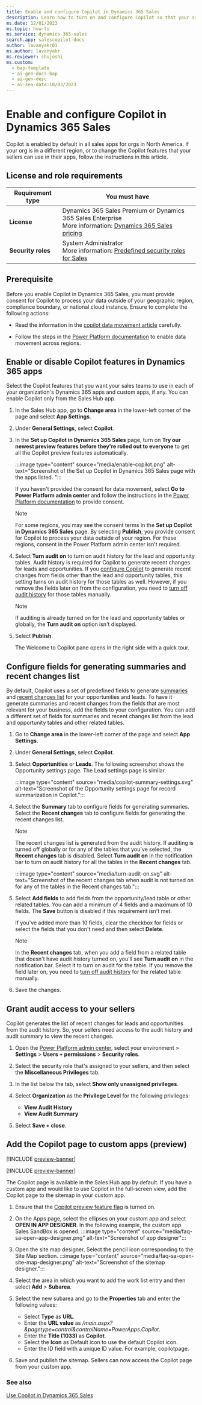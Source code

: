 ```yaml
---
title: Enable and configure Copilot in Dynamics 365 Sales
description: Learn how to turn on and configure Copilot so that your sales team can get summaries of their contact and lead records, catch up on recent changes, and prepare for meetings.
ms.date: 12/01/2023
ms.topic: how-to
ms.service: dynamics-365-sales
search.app: salescopilot-docs
author: lavanyakr01
ms.author: lavanyakr
ms.reviewer: shujoshi
ms.custom:
  - bap-template
  - ai-gen-docs-bap
  - ai-gen-desc
  - ai-seo-date:10/03/2023
---
```


# Enable and configure Copilot in Dynamics 365 Sales

Copilot is enabled by default in all sales apps for orgs in North America. If your org is in a different region, or to change the Copilot features that your sellers can use in their apps, follow the instructions in this article.

## License and role requirements

| Requirement type | You must have |
|-----------------------|---------|
| **License** | Dynamics 365 Sales Premium or Dynamics 365 Sales Enterprise <br>More information: [Dynamics 365 Sales pricing](https://dynamics.microsoft.com/sales/pricing/) |
| **Security roles** | System Administrator <br>  More information: [Predefined security roles for Sales](security-roles-for-sales.md)|

## Prerequisite

Before you enable Copilot in Dynamics 365 Sales, you must provide consent for Copilot to process your data outside of your geographic region, compliance boundary, or national cloud instance. Ensure to complete the following actions:
 
- Read the information in the [copilot data movement article](sales-copilot-data-movement.md) carefully.

- Follow the steps in the [Power Platform documentation](/power-platform/admin/geographical-availability-copilot#enable-data-movement-across-regions) to enable data movement across regions.


## Enable or disable Copilot features in Dynamics 365 apps

Select the Copilot features that you want your sales teams to use in each of your organization's Dynamics 365 apps and custom apps, if any. You can enable Copilot only from the Sales Hub app.

1. In the Sales Hub app, go to **Change area** in the lower-left corner of the page and select **App Settings**.

1. Under **General Settings**, select **Copilot**.

1. In the **Set up Copilot in Dynamics 365 Sales** page, turn on **Try our newest preview features before they're rolled out to everyone** to get all the Copilot preview features automatically.  

   :::image type="content" source="media/enable-copilot.png" alt-text="Screenshot of the Set up Copilot in Dynamics 365 Sales page with the apps listed. ":::

    If you haven't provided the consent for data movement, select **Go to Power Platform admin center** and follow the instructions in the [Power Platform documentation](/power-platform/admin/geographical-availability-copilot) to provide consent.  

    > [!NOTE]
    > For some regions, you may see the consent terms in the **Set up Copilot in Dynamics 365 Sales** page. By selecting **Publish**, you provide consent for Copilot to process your data outside of your region. For these regions, consent in the Power Platform admin center isn't required.  
 
1. Select **Turn audit on** to turn on audit history for the lead and opportunity tables. Audit history is required for Copilot to generate recent changes for leads and opportunities. If you [configure Copilot](#configure-fields-for-generating-summaries-and-recent-changes-list) to generate recent changes from fields other than the lead and opportunity tables, this setting turns on audit history for those tables as well. However, if you remove the fields later on from the configuration, you need to [turn off audit history](/power-platform/admin/manage-dataverse-auditing#enable-or-disable-auditing-for-an-entity) for those tables manually.

    > [!NOTE]
    > If auditing is already turned on for the lead and opportunity tables or globally, the **Turn audit on** option isn't displayed.  

1. Select **Publish**.

    The Welcome to Copilot pane opens in the right side with a quick tour. 

## Configure fields for generating summaries and recent changes list

By default, Copilot uses a set of predefined fields to generate [summaries](use-sales-copilot.md#summarize-an-opportunity-or-a-lead) and [recent changes list](use-sales-copilot.md#view-recent-changes-to-an-opportunity-or-lead) for your opportunities and leads. To have it generate summaries and recent changes from the fields that are most relevant for your business, add the fields to your configuration. You can add a different set of fields for summaries and recent changes list from the lead and opportunity tables and other related tables.

1. Go to **Change area** in the lower-left corner of the page and select **App Settings**.

1. Under **General Settings**, select **Copilot**.

1. Select **Opportunities** or **Leads**. The following screenshot shows the Opportunity settings page. The Lead settings page is similar.

    :::image type="content" source="media/copilot-summary-settings.svg" alt-text="Screenshot of the Opportunity settings page for record summarization in Copilot.":::

1. Select the **Summary** tab to configure fields for generating summaries. Select the **Recent changes** tab to configure fields for generating the recent changes list.  
    
    > [!NOTE]
    > The recent changes list is generated from the audit history. If auditing is turned off globally or for any of the tables that you've selected, the **Recent changes** tab is disabled. Select **Turn audit on** in the notification bar to turn on audit history for all the tables in the **Recent changes** tab.

    :::image type="content" source="media/turn-audit-on.svg" alt-text="Screenshot of the recent changes tab when audit is not turned on for any of the tables in the Recent changes tab.":::

1. Select **Add fields** to add fields from the opportunity/lead table or other related tables. You can add a minimum of 4 fields and a maximum of 10 fields. The **Save** button is disabled if this requirement isn't met.

    If you've added more than 10 fields, clear the checkbox for fields or select the fields that you don't need and then select **Delete**. 

    > [!NOTE]
    > In the **Recent changes** tab, when you add a field from a related table that doesn't have audit history turned on, you'll see **Turn audit on** in the notification bar. Select it to turn on audit for the table. If you remove the field later on, you need to [turn off audit history](/power-platform/admin/manage-dataverse-auditing#enable-or-disable-auditing-for-an-entity) for the related table manually.

1. Save the changes.

## Grant audit access to your sellers

Copilot generates the list of recent changes for leads and opportunities from the audit history. So, your sellers need access to the audit history and audit summary to view the recent changes.

1. Open the [Power Platform admin center](https://admin.powerplatform.microsoft.com), select your environment > **Settings** > **Users + permissions** > **Security roles**.

1. Select the security role that's assigned to your sellers, and then select the **Miscellaneous Privileges** tab.

1. In the list below the tab, select **Show only unassigned privileges**.

1. Select **Organization** as the **Privilege Level** for the following privileges:

    - **View Audit History**
    - **View Audit Summary**

1. Select **Save + close**.

## Add the Copilot page to custom apps (preview)

[!INCLUDE [preview-banner](~/../shared-content/shared/preview-includes/preview-banner-section.md)]

[!INCLUDE [preview-banner](~/../shared-content/shared/preview-includes/preview-note.md)]

The Copilot page is available in the Sales Hub app by default. If you have a custom app and would like to use Copilot in the full-screen view, add the Copilot page to the sitemap in your custom app.

1. Ensure that the [Copilot preview feature flag](copilot-preview-features.md#enable-all-preview-features-for-copilot) is turned on.

1. On the Apps page, select the ellipses on your custom app and select **OPEN IN APP DESIGNER**. In the following example, the custom app Sales SandBox is opened.
    :::image type="content" source="media/faq-sa-open-app-designer.png" alt-text="Screenshot of app designer":::
1. Open the site map designer. Select the pencil icon corresponding to the Site Map section.
    :::image type="content" source="media/faq-sa-open-site-map-designer.png" alt-text="Screenshot of the sitemap designer.":::
1. Select the area in which you want to add the work list entry and then select **Add** > **Subarea**.
1. Select the new subarea and go to the **Properties** tab and enter the following values:
   - Select **Type** as **URL**.
   - Enter the **URL value** as */main.aspx?&pagetype=control&controlName=PowerApps.Copilot*.
   - Enter the **Title (1033)** as **Copilot**.
   - Select the **Icon** as Default icon to use the default Copilot icon. 
   - Enter the ID field with a unique ID value. For example, copilotpage.
1. Save and publish the sitemap. 
    Sellers can now access the Copilot page from your custom app.

### See also

[Use Copilot in Dynamics 365 Sales](use-sales-copilot.md)

